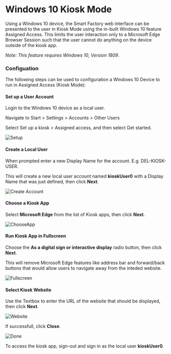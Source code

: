 # Windows 10 Kiosk Mode

Using a Windows 10 device, the Smart Factory web interface can be presented to the user in Kiosk Mode using the in-built Windows 10 feature Assigned Access. This limits the user interaction only to a Microsoft Edge Browser Session such that the user cannot do anything on the device outside of the kiosk app.

*Note: This feature requires Windows 10, Version 1809*.

### Configuation

The following steps can be used to configuration a Windows 10 Device to run in Assigned Access (Kiosk Mode):

#### Set up a User Account

Login to the Windows 10 device as a local user.

Navigate to Start > Settings > Accounts > Other Users

Select Set up a kiosk > Assigned access, and then select Get started.

![Setup](https://github.com/jordanmcdougall/Jordan/blob/master/Kiosk/static/images/01_setup_a_kiosk.png)

#### Create a Local User

When prompted enter a new Display Name for the account. E.g. DEL-KIOSK-USER. 

This will create a new local user account named **kioskUser0** with a Display Name that was just defined, then click **Next**.

![Create Account](https://github.com/jordanmcdougall/Jordan/blob/master/Kiosk/static/images/02_create_an_account.png)

#### Choose a Kiosk App

Select **Microsoft Edge** from the list of Kiosk apps, then click **Next**.

![ChooseApp](https://github.com/jordanmcdougall/Jordan/blob/master/Kiosk/static/images/03_choose_a_kiosk_app.png)

#### Run Kiosk App in Fullscreen

Choose the **As a digital sign or interactive display** radio button, then click **Next**. 

This will remove Microsoft Edge features like address bar and forward/back buttons that would allow users to navigate away from the inteded website.

![Fullscreen](https://github.com/jordanmcdougall/Jordan/blob/master/Kiosk/static/images/04_fullscreen.png)

#### Select Kiosk Website

Use the Textbox to enter the URL of the website that should be displayed, then click **Next**.

![Website](https://github.com/jordanmcdougall/Jordan/blob/master/Kiosk/static/images/05_website_url.png)

If successfull, click **Close**.

![Done](https://github.com/jordanmcdougall/Jordan/blob/master/Kiosk/static/images/06_done.png)

To access the kiosk app, sign-out and sign in as the local user **kioskUser0**.
